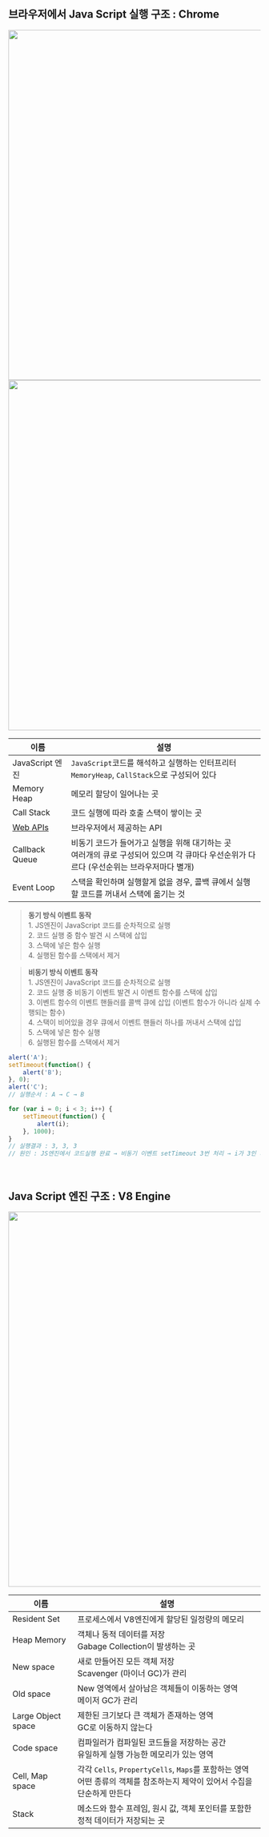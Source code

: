 <!-- --- --><!-- title: 구조 --><!-- updated: 2023-01-06 07:40:42Z --><!-- created: 2022-12-26 07:22:15Z --><!-- latitude: 37.44491680 --><!-- longitude: 127.13886840 --><!-- altitude: 0.0000 --><!-- --- -->## 브라우저에서 Java Script 실행 구조 : Chrome<img src="/joplinRes/_resources/b1c7a1f17f2fe076470a508c265a2213.png" width="700"/><img src="/joplinRes/_resources/9466d8aa53fc5b3e63a92858a94bb429df02bbd20012b738f0.gif" width="700"/>|이름|설명||--|--||JavaScript 엔진|`JavaScript`코드를 해석하고 실행하는 인터프리터<br>`MemoryHeap`, `CallStack`으로 구성되어 있다||Memory Heap| 메모리 할당이 일어나는 곳||Call Stack| 코드 실행에 따라 호출 스택이 쌓이는 곳||[Web APIs](https://developer.mozilla.org/en-US/docs/Web/API)| 브라우저에서 제공하는 API||Callback Queue| 비동기 코드가 들어가고 실행을 위해 대기하는 곳<br>여러개의 큐로 구성되어 있으며 각 큐마다 우선순위가 다르다 (우선순위는 브라우저마다 별개)||Event Loop| 스택을 확인하며 실행할게 없을 경우, 콜백 큐에서 실행할 코드를 꺼내서 스택에 옮기는 것|<blockquote><b>동기 방식 이벤트 동작</b><br>1. JS엔진이 JavaScript 코드를 순차적으로 실행<br>2. 코드 실행 중 함수 발견 시 스택에 삽입<br>3. 스택에 넣은 함수 실행<br>4. 실행된 함수를 스택에서 제거</blockquote><blockquote><b>비동기 방식 이벤트 동작</b><br>1. JS엔진이 JavaScript 코드를 순차적으로 실행<br>2. 코드 실행 중 비동기 이벤트 발견 시 이벤트 함수를 스택에 삽입<br>3. 이벤트 함수의 이벤트 핸들러를 콜백 큐에 삽입 (이벤트 함수가 아니라 실제 수행되는 함수)<br>4. 스택이 비어있을 경우 큐에서 이벤트 핸들러 하나를 꺼내서 스택에 삽입<br>5. 스택에 넣은 함수 실행<br>6. 실행된 함수를 스택에서 제거</blockquote>```javascriptalert('A');setTimeout(function() {	alert('B');}, 0);alert('C');// 실행순서 : A → C → B``````javascriptfor (var i = 0; i < 3; i++) {	setTimeout(function() {		alert(i);	}, 1000);}// 실행결과 : 3, 3, 3// 원인 : JS엔진에서 코드실행 완료 → 비동기 이벤트 setTimeout 3번 처리 → i가 3인 채로 실행```<br>## Java Script 엔진 구조 : V8 Engine<img src="/joplinRes/_resources/e7c533796cd1b17a50b16d8dce8dbb44.png" width="750"/>|이름|설명||--|--||Resident Set| 프로세스에서 V8엔진에게 할당된 일정량의 메모리||Heap Memory| 객체나 동적 데이터를 저장<br> Gabage Collection이 발생하는 곳||New space| 새로 만들어진 모든 객체 저장<br> Scavenger (마이너 GC)가 관리||Old space| New 영역에서 살아남은 객체들이 이동하는 영역<br> 메이저 GC가 관리||Large Object space| 제한된 크기보다 큰 객체가 존재하는 영역<br>GC로 이동하지 않는다||Code space| 컴파일러가 컴파일된 코드들을 저장하는 공간<br>유일하게 실행 가능한 메모리가 있는 영역||Cell, Map space| 각각 `Cells`, `PropertyCells`, `Maps`를 포함하는 영역<br>어떤 종류의 객체를 참조하는지 제약이 있어서 수집을 단순하게 만든다||Stack| 메소드와 함수 프레임, 원시 값, 객체 포인터를 포함한 정적 데이터가 저장되는 곳|